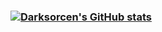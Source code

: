 ### [![Darksorcen's GitHub stats](https://github-readme-stats.vercel.app/api?username=Darksorcen&show_icons=true&theme=THEME_NAME)](https://github.com/anuraghazra/github-readme-stats)
<!--
**Darksorcen/Darksorcen** is a ✨ _special_ ✨ repository because its `README.md` (this file) appears on your GitHub profile.

Here are some ideas to get you started:

- 🔭 I’m currently working on ...
- 🌱 I’m currently learning ...
- 👯 I’m looking to collaborate on ...
- 🤔 I’m looking for help with ...
- 💬 Ask me about ...
- 📫 How to reach me: ...
- 😄 Pronouns: ...
- ⚡ Fun fact: ...
-->
